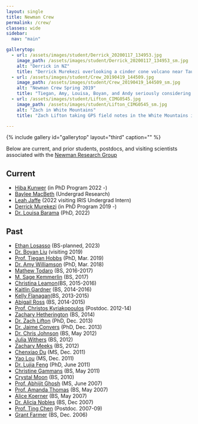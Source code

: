 ```yaml
---
layout: single
title: Newman Crew
permalink: /crew/
classes: wide
sidebar:
  nav: "main"

gallerytop:
  - url: /assets/images/student/Derrick_20200117_134953.jpg
    image_path: /assets/images/student/Derrick_20200117_134953_sm.jpg
    alt: "Derrick in NZ"
    title: "Derrick Murekezi overlooking a cinder cone volcano near Taupo New Zealand"
  - url: /assets/images/student/Crew_20190419_144509.jpg
    image_path: /assets/images/student/Crew_20190419_144509_sm.jpg
    alt: "Newman Crew Spring 2019"
    title: "Tiegan, Amy, Louisa, Boyan, and Andy seriously considering geophysical interpretive dance"
  - url: /assets/images/student/Lifton_CIMG0545.jpg
    image_path: /assets/images/student/Lifton_CIMG0545_sm.jpg
    alt: "Zach in White Mountains"
    title: "Zach Lifton taking GPS field notes in the White Mountains in Eastern California"

---
```


{% include gallery id="gallerytop" layout="third" caption="" %}

Below are current, and prior students, postdocs, and visiting scientists associated with the [Newman Research Group](../)

## Current
* [Hiba Kunwer](https://www.linkedin.com/in/hmkunwer/) (in PhD Program 2022 -)
* [Baylee MacBeth](https://www.linkedin.com/in/baylee-macbeth-194508202/) (Undergrad Research)
* [Leah Jaffe](https://www.linkedin.com/in/leah-jaffe-1371a0128/) (2022 visiting IRIS Undergrad Intern)
* [Derrick Murekezi](https://www.linkedin.com/in/derrickmurekezi/) (in PhD Program 2019 -)
* [Dr. Louisa Barama](https://www.linkedin.com/in/louisa-barama/) (PhD, 2022)

## Past
* [Ethan Losasso](https://www.linkedin.com/in/ethan-losasso-b94a2a22b/) (BS-planned, 2023) 
* [Dr. Boyan Liu](https://www.researchgate.net/profile/boyan-Liu) (visiting 2019)
* [Prof. Tiegan Hobbs](http://tieganhobbs.com/) (PhD, Mar. 2019)
* [Dr. Amy Williamson](https://www.linkedin.com/in/amy-williamson-66481a71/) (PhD, Mar. 2018)
* [Mathew Todaro](https://www.linkedin.com/in/matthew-todaro-064523ab/) (BS, 2016-2017)
* [M. Sage Kemmerlin](https://www.linkedin.com/in/sage-kemmerlin/) (BS, 2017)
* [Christina Leamon](https://www.linkedin.com/in/cleamon3/)(BS, 2015-2016)
* [Kaitlin Gardner](https://eas.gatech.edu/alumni/kaitlin-gardner) (BS, 2014-2016)
* [Kelly Flanagan](https://www.linkedin.com/in/kelly-flanagan-353248212/)(BS, 2013-2015)
* [Abigail Ross](https://www.linkedin.com/in/abigail-ross-006043150/) (BS, 2014-2015)
* [Prof. Christos Kyriakopoulos](https://sites.google.com/ucr.edu/chrisgeophysics/) (Postdoc. 2012-14)
* [Zachary Hetherington]() (BS, 2014)
* [Dr. Zach Lifton](https://www.linkedin.com/in/zachlifton) (PhD, Dec. 2013)
* [Dr. Jaime Convers](http://idl.ul.pt/node/434) (PhD, Dec. 2013)
* [Dr. Chris Johnson](https://www.linkedin.com/in/christopher-johnson-35915b13) (BS, May 2012)
* [Julia Withers]() (BS, 2012)
* [Zachary Meeks](https://www.linkedin.com/in/zmeeks/) (BS, 2012)
* [Chenxiao Du](https://www.linkedin.com/pub/chenxiao-du/1a/268/2b5) (MS, Dec. 2011)
* [Yao Lou](https://www.linkedin.com/in/yanluo1) (MS, Dec. 2011)
* [Dr. Lujia Feng](https://sites.google.com/view/gnss4natural-hazards) (PhD, June 2011)
* [Christine Gammans](https://www.linkedin.com/in/christine-gammans-b8b62884) (BS, May 2011)
* [Crystal Moon]() (BS, 2010)
* [Prof. Abhijit Ghosh](http://faculty.ucr.edu/~aghosh/) (MS, June 2007)
* [Prof. Amanda Thomas](http://geology.uoregon.edu/profile/amthomas/) (BS, May 2007)
* [Alice Koerner](https://www.linkedin.com/pub/alice-koerner/26/4a6/68) (BS, May 2007)
* [Dr. Alicia Nobles](https://www.linkedin.com/in/alicia-nobles/) (BS, Dec 2007)
* [Prof. Ting Chen](http://en.sgg.whu.edu.cn/teacher/chenting.html) (Postdoc. 2007-09)
* [Grant Farmer](http://geophysics.eas.gatech.edu/people/gfarmer/) (BS, Dec. 2006)
